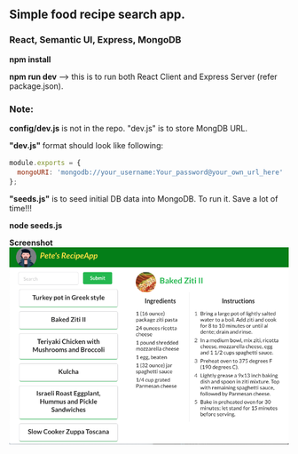 ## Simple food recipe search app.

### React, Semantic UI, Express, MongoDB

**npm install**

**npm run dev** --> this is to run both React Client and Express Server (refer package.json).

### Note:

**config/dev.js** is not in the repo. "dev.js" is to store MongDB URL.

**"dev.js"** format should look like following:

```javascript
module.exports = {
  mongoURI: 'mongodb://your_username:Your_password@your_own_url_here'
};
```

**"seeds.js"** is to seed initial DB data into MongoDB. To run it. Save a lot of time!!!

**node seeds.js**

**Screenshot**
![alt text](misc/screenshot.png 'screenshot')
